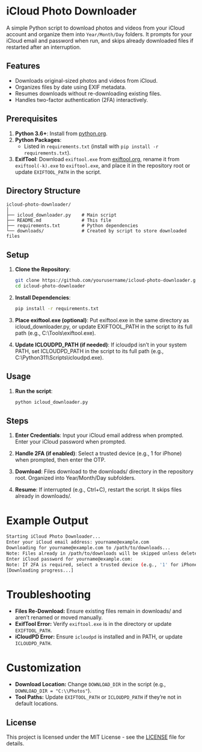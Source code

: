 # iCloud Photo Downloader

A simple Python script to download photos and videos from your iCloud account and organize them into `Year/Month/Day` folders. It prompts for your iCloud email and password when run, and skips already downloaded files if restarted after an interruption.

## Features

- Downloads original-sized photos and videos from iCloud.
- Organizes files by date using EXIF metadata.
- Resumes downloads without re-downloading existing files.
- Handles two-factor authentication (2FA) interactively.

## Prerequisites

1. **Python 3.6+**: Install from [python.org](https://www.python.org).
2. **Python Packages**:
   - Listed in `requirements.txt` (install with `pip install -r requirements.txt`).
3. **ExifTool**: Download `exiftool.exe` from [exiftool.org](https://exiftool.org/), rename it from `exiftool(-k).exe` to `exiftool.exe`, and place it in the repository root or update `EXIFTOOL_PATH` in the script.

## Directory Structure

```
icloud-photo-downloader/
│
├── icloud_downloader.py    # Main script
├── README.md               # This file
├── requirements.txt        # Python dependencies
└── downloads/              # Created by script to store downloaded files
```

## Setup

1. **Clone the Repository**:

   ```bash
   git clone https://github.com/yourusername/icloud-photo-downloader.git
   cd icloud-photo-downloader
   ```

2. **Install Dependencies**:

   ```bash
   pip install -r requirements.txt
   ```

3. **Place exiftool.exe (optional)**:
   Put exiftool.exe in the same directory as icloud_downloader.py, or update EXIFTOOL_PATH in the script to its full path (e.g., C:\Tools\exiftool.exe).

4. **Update ICLOUDPD_PATH (if needed)**:
   If icloudpd isn’t in your system PATH, set ICLOUDPD_PATH in the script to its full path (e.g., C:\Python311\Scripts\icloudpd.exe).

## Usage

1. **Run the script**:
   ```bash
   python icloud_downloader.py
   ```

## Steps

1. **Enter Credentials**:
   Input your iCloud email address when prompted.
   Enter your iCloud password when prompted.

2. **Handle 2FA (if enabled)**:
   Select a trusted device (e.g., 1 for iPhone) when prompted, then enter the OTP.

3. **Download**:
   Files download to the downloads/ directory in the repository root.
   Organized into Year/Month/Day subfolders.

4. **Resume**:
   If interrupted (e.g., Ctrl+C), restart the script. It skips files already in downloads/.

# Example Output

```bash
Starting iCloud Photo Downloader...
Enter your iCloud email address: yourname@example.com
Downloading for yourname@example.com to /path/to/downloads...
Note: Files already in /path/to/downloads will be skipped unless deleted or renamed.
Enter iCloud password for yourname@example.com:
Note: If 2FA is required, select a trusted device (e.g., '1' for iPhone) instead of SMS (e.g., '0') when prompted.
[Downloading progress...]
```

# Troubleshooting

- **Files Re-Download:** Ensure existing files remain in downloads/ and aren’t renamed or moved manually.  
- **ExifTool Error:** Verify `exiftool.exe` is in the directory or update `EXIFTOOL_PATH`.  
- **iCloudPD Error:** Ensure `icloudpd` is installed and in PATH, or update `ICLOUDPD_PATH`.  

# Customization

- **Download Location:** Change `DOWNLOAD_DIR` in the script (e.g., `DOWNLOAD_DIR = "C:\\Photos"`).  
- **Tool Paths:** Update `EXIFTOOL_PATH` or `ICLOUDPD_PATH` if they’re not in default locations.

## License
This project is licensed under the MIT License - see the [LICENSE](LICENSE) file for details.

